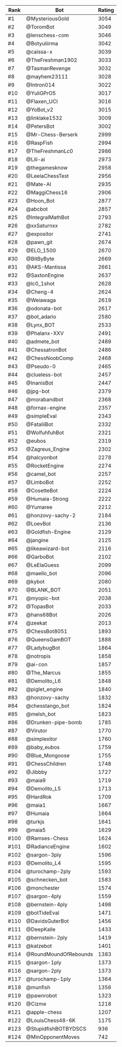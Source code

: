 Rank|Bot|Rating
---|---|---
#1|@MysteriousGold|3054
#2|@ToromBot|3049
#3|@lenschess-com|3046
#4|@Botyuliirma|3042
#5|@caissa-x|3039
#6|@TheFreshman1902|3033
#7|@TasmanRevenge|3032
#8|@mayhem23111|3028
#9|@Intron014|3022
#10|@YuliGPrO5|3017
#11|@Flaxen_UCI|3016
#12|@YoBot_v2|3015
#13|@linklake1532|3009
#14|@PetersBot|3002
#15|@Mr-Chess-Berserk|2999
#16|@RaspFish|2994
#17|@TheFreshmanLc0|2986
#18|@Lili-ai|2973
#19|@thegamesknow|2958
#20|@LeelaChessTest|2956
#21|@Mate-AI|2935
#22|@MaggiChess16|2906
#23|@Hoon_Bot|2877
#24|@abcbot|2857
#25|@IntegralMathBot|2793
#26|@xxSaturnxx|2782
#27|@expositor|2741
#28|@pawn_git|2674
#29|@ELO_1500|2670
#30|@BitByByte|2669
#31|@AKS-Mantissa|2661
#32|@SaxtonEngine|2637
#33|@lc0_1shot|2628
#34|@Cheng-4|2624
#35|@Weiawaga|2619
#36|@odonata-bot|2617
#37|@bot_adario|2580
#38|@Lynx_BOT|2533
#39|@Phalanx-XXV|2491
#40|@admete_bot|2489
#41|@ChessatronBot|2486
#42|@ChessNoobComp|2468
#43|@Pseudo-0|2465
#44|@clueless-bot|2457
#45|@InanisBot|2447
#46|@jpg-bot|2379
#47|@morabandbot|2368
#48|@fornax-engine|2357
#49|@simpleEval|2343
#50|@FataliiBot|2332
#51|@WolfuhfuhBot|2321
#52|@eubos|2319
#53|@Zagreus_Engine|2302
#54|@halcyonbot|2278
#55|@RocketEngine|2274
#56|@camel_bot|2257
#57|@LimboBot|2252
#58|@CosetteBot|2224
#59|@Humaia-Strong|2222
#60|@Yumaree|2212
#61|@honzovy-sachy-2|2184
#62|@LoevBot|2136
#63|@Goldfish-Engine|2129
#64|@jangine|2125
#65|@likeawizard-bot|2116
#66|@GarboBot|2102
#67|@LeElaGuess|2099
#68|@maello_bot|2096
#69|@kybot|2080
#70|@BLANK_BOT|2051
#71|@myopic-bot|2038
#72|@TopasBot|2033
#73|@hans68Bot|2026
#74|@zeekat|2013
#75|@ChessBot8051|1893
#76|@QueensGamBOT|1888
#77|@LadybugBot|1864
#78|@notropis|1858
#79|@ai-con|1857
#80|@The_Marcus|1855
#81|@Demolito_L6|1848
#82|@piglet_engine|1840
#83|@honzovy-sachy|1832
#84|@chesstango_bot|1824
#85|@melsh_bot|1823
#86|@Drunken-pipe-bomb|1785
#87|@Virutor|1770
#88|@simplexitor|1760
#89|@baby_eubos|1759
#90|@Blue_Mongoose|1755
#91|@ChessChildren|1748
#92|@Jibbby|1727
#93|@maia9|1719
#94|@Demolito_L5|1713
#95|@HardRok|1709
#96|@maia1|1667
#97|@Humaia|1664
#98|@turkjs|1641
#99|@maia5|1629
#100|@Ramses-Chess|1624
#101|@RadianceEngine|1602
#102|@sargon-3ply|1596
#103|@Demolito_L4|1595
#104|@turochamp-2ply|1593
#105|@schnecken_bot|1583
#106|@monchester|1574
#107|@sargon-4ply|1559
#108|@bernstein-4ply|1498
#109|@botTideEval|1471
#110|@DavidsGuterBot|1456
#111|@DeepKalle|1433
#112|@bernstein-2ply|1419
#113|@katzebot|1401
#114|@RoundMoundOfRebounds|1383
#115|@sargon-1ply|1373
#116|@sargon-2ply|1373
#117|@turochamp-1ply|1364
#118|@munfish|1356
#119|@pawnrobot|1323
#120|@Cizme|1218
#121|@apple-chess|1207
#122|@LouisChess48-6K|1175
#123|@StupidfishBOTBYDSCS|936
#124|@MinOpponentMoves|742
